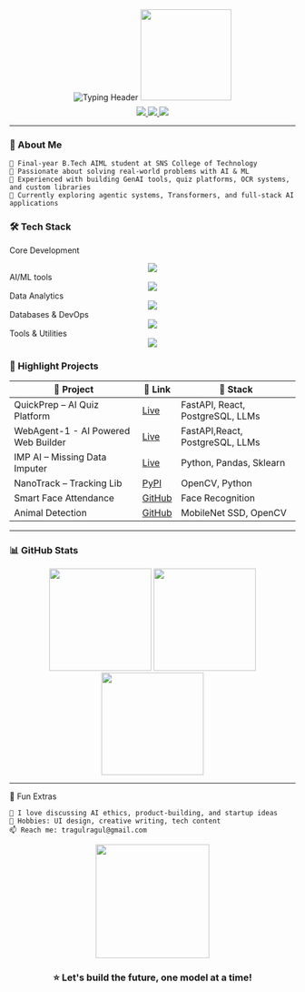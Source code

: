 
<div align="center">
  <!-- Animated typing header -->
  <img src="https://readme-typing-svg.demolab.com?font=Fira+Code&size=26&duration=3800&pause=800&color=38BDF8&center=true&vCenter=true&width=800&height=100&lines=Hi+%F0%9F%91%8B%2C+I'm+Ragul+T.;AI+%7C+ML+%7C+Python+Developer;Always+Learning+%26+Building+Cool+Things" alt="Typing Header" />

  <!-- Floating avatar animation -->
  <img src="https://media.giphy.com/media/hvRJCLFzcasrR4ia7z/giphy.gif" height="160" style="animation: float 3s ease-in-out infinite" />
</div>

<!-- Animated divider -->
<div align="center">
  <img src="https://github.com/ragultv/ragultv/assets/88057013/ccb4c3d6-5f5d-4f5f-9b8f-7f4c1e2d4d4e" width="100%" height="8" />
</div>

<div align="center">
  <!-- Social badges with hover effects -->
  <a href="https://www.linkedin.com/in/ragul-t-">
    <img src="https://img.shields.io/badge/LinkedIn-0A66C2?style=for-the-badge&logo=linkedin&logoColor=white&labelColor=101010" />
  </a>
  <a href="https://github.com/ragultv">
    <img src="https://img.shields.io/badge/GitHub-181717?style=for-the-badge&logo=github&logoColor=white&labelColor=101010" />
  </a>
  <a href="https://quickprep-4svh.onrender.com">
    <img src="https://img.shields.io/badge/🚀_QuickPrep-LIVE-8A2BE2?style=for-the-badge&labelColor=101010" />
  </a>
</div>

---

### 🧠 About Me
```text
🔭 Final-year B.Tech AIML student at SNS College of Technology  
🌟 Passionate about solving real-world problems with AI & ML  
🚀 Experienced with building GenAI tools, quiz platforms, OCR systems, and custom libraries  
🎯 Currently exploring agentic systems, Transformers, and full-stack AI applications
```

### 🛠️ Tech Stack
Core Development
<div align="center"> <img src="https://skillicons.dev/icons?i=python,c,django,fastapi,flask,react,ts,js,html,css" /> </div>
AI/ML tools
<div align="center"> <img src="https://skillicons.dev/icons?i=pytorch,tensorflow,opencv,sklearn,generativeai,langchain,huggingface" /> </div>
Data Analytics
<div align="center"> <img src="https://skillicons.dev/icons?i=numpy,pandas,matplotlib,seaborn,r" /> </div>
Databases & DevOps
<div align="center"> <img src="https://skillicons.dev/icons?i=postgres,mysql,docker,github,git" /> </div>
Tools & Utilities
<div align="center"> <img src="https://skillicons.dev/icons?i=vscode,pycharm,postman,figma" /> </div>

### 🚀 Highlight Projects

| 🔧 Project | 🔗 Link | 🚀 Stack |
|-----------|---------|----------|
| QuickPrep – AI Quiz Platform | [Live](https://quickprepai.netlify.app) | FastAPI, React, PostgreSQL, LLMs |
| WebAgent-1 - AI Powered Web Builder | [Live](https://webagent-1.netlify.app) | FastAPI,React, PostgreSQL, LLMs |
| IMP AI – Missing Data Imputer | [Live](https://imputation-ai.onrender.com) | Python, Pandas, Sklearn |
| NanoTrack – Tracking Lib | [PyPI](https://pypi.org/project/nanotrack/) | OpenCV, Python |
| Smart Face Attendance | [GitHub](https://github.com/ragultv/smart-face-attendance-system) | Face Recognition |
| Animal Detection | [GitHub](https://github.com/ragultv/ANIMAL-DETECTION) | MobileNet SSD, OpenCV |

---

### 📊 GitHub Stats

<div align="center">
  <img src="https://github-readme-stats.vercel.app/api?username=ragultv&show_icons=true&theme=tokyonight&hide_border=true" height="180" />
  <img src="https://github-readme-stats.vercel.app/api/top-langs/?username=ragultv&layout=compact&theme=tokyonight&hide_border=true" height="180" />
  <br/>
  <img src="https://streak-stats.demolab.com?user=ragultv&theme=tokyonight&hide_border=true&border_radius=5" height="180" />
</div>

---

🌈 Fun Extras
```text
💬 I love discussing AI ethics, product-building, and startup ideas  
🎨 Hobbies: UI design, creative writing, tech content  
📫 Reach me: tragulragul@gmail.com
```
<div align="center">
  <img src="https://media.giphy.com/media/3o7qE1YN7aBOFPRw8E/giphy.gif" width="200" />
  <h3 style="animation: floatText 4s infinite ease-in-out"> ⭐ Let's build the future, one model at a time! </h3>
</div>

